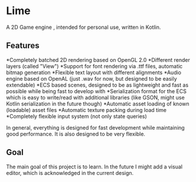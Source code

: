 # Lime

A 2D Game engine , intended for personal use, written in Kotlin.

## Features
*Completely batched 2D rendering based on OpenGL 2.0
*Different render layers (called "View")
*Support for font rendering via .ttf files, automatic bitmap generation
*Flexible text layout with different alignments
*Audio engine based on OpenAL (just .wav for now, but designed to be easily extendable)
*ECS based scenes, designed to be as lightweight and fast as possible while being fast to develop with
*Serialization format for the ECS which is easy to write/read with additional libraries (like GSON, might use Kotlin serialization in the future though) 
*Automatic asset loading of known (loadable) asset files
*Automatic texture packing during load time
*Completely flexible input system (not only state queries)

In general, everything is designed for fast development while maintaining good performance. 
It is also designed to be very flexible.

## Goal
The main goal of this project is to learn. In the future I might add a visual editor, which is acknowledged in the current design.
